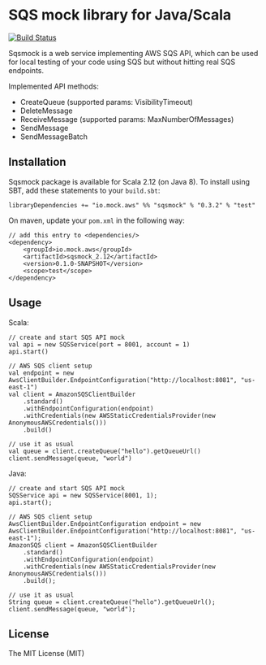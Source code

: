 # SQS mock library for Java/Scala

[![Build Status](https://travis-ci.org/shuttie/sqsmock.svg?branch=master)](https://travis-ci.org/shuttie/sqsmock)

Sqsmock is a web service implementing AWS SQS API, which can be used for local testing of your code using SQS
but without hitting real SQS endpoints.

Implemented API methods:
* CreateQueue (supported params: VisibilityTimeout)
* DeleteMessage
* ReceiveMessage (supported params: MaxNumberOfMessages)
* SendMessage
* SendMessageBatch

## Installation

Sqsmock package is available for Scala 2.12 (on Java 8). To install using SBT, add these statements to your `build.sbt`:

    libraryDependencies += "io.mock.aws" %% "sqsmock" % "0.3.2" % "test"

On maven, update your `pom.xml` in the following way:

    // add this entry to <dependencies/>
    <dependency>
        <groupId>io.mock.aws</groupId>
        <artifactId>sqsmock_2.12</artifactId>
        <version>0.1.0-SNAPSHOT</version>
        <scope>test</scope>
    </dependency>

## Usage
Scala:

    // create and start SQS API mock
    val api = new SQSService(port = 8001, account = 1)
    api.start()

    // AWS SQS client setup
    val endpoint = new AwsClientBuilder.EndpointConfiguration("http://localhost:8081", "us-east-1")
    val client = AmazonSQSClientBuilder
        .standard()
        .withEndpointConfiguration(endpoint)
        .withCredentials(new AWSStaticCredentialsProvider(new AnonymousAWSCredentials()))
        .build()

    // use it as usual
    val queue = client.createQueue("hello").getQueueUrl()
    client.sendMessage(queue, "world")

Java:

    // create and start SQS API mock
    SQSService api = new SQSService(8001, 1);
    api.start();

    // AWS SQS client setup
    AwsClientBuilder.EndpointConfiguration endpoint = new AwsClientBuilder.EndpointConfiguration("http://localhost:8081", "us-east-1");
    AmazonSQS client = AmazonSQSClientBuilder
        .standard()
        .withEndpointConfiguration(endpoint)
        .withCredentials(new AWSStaticCredentialsProvider(new AnonymousAWSCredentials()))
        .build();

    // use it as usual
    String queue = client.createQueue("hello").getQueueUrl();
    client.sendMessage(queue, "world");

## License

The MIT License (MIT)